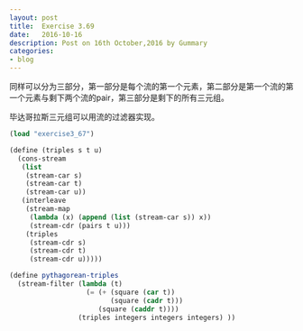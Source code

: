 ```yaml
---
layout: post
title:  Exercise 3.69
date:   2016-10-16
description: Post on 16th October,2016 by Gummary
categories:
- blog
---
```


同样可以分为三部分，第一部分是每个流的第一个元素，第二部分是第一个流的第一个元素与剩下两个流的pair，第三部分是剩下的所有三元组。

毕达哥拉斯三元组可以用流的过滤器实现。

~~~scheme
(load "exercise3_67")

(define (triples s t u)
  (cons-stream
   (list
    (stream-car s)
    (stream-car t)
    (stream-car u))
   (interleave
    (stream-map
     (lambda (x) (append (list (stream-car s)) x))
     (stream-cdr (pairs t u)))
    (triples
     (stream-cdr s)
     (stream-cdr t)
     (stream-cdr u)))))

(define pythagorean-triples
  (stream-filter (lambda (t)
                   (= (+ (square (car t))
                         (square (cadr t)))
                      (square (caddr t))))
                 (triples integers integers integers) ))
~~~

                 
